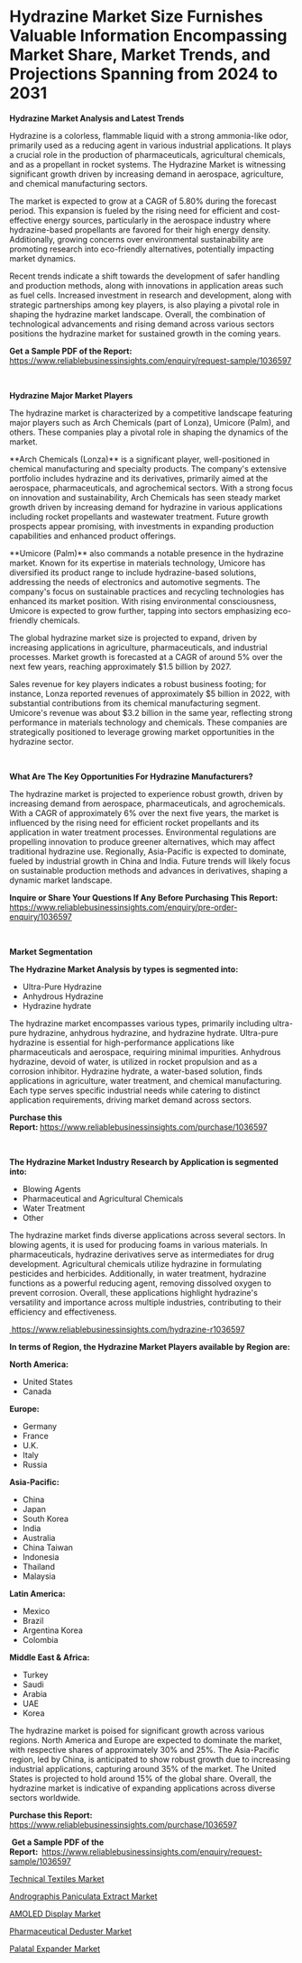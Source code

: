 <p><h1>Hydrazine Market Size Furnishes Valuable Information Encompassing Market Share, Market Trends, and Projections Spanning from 2024 to 2031</h1></p><p><strong>Hydrazine Market Analysis and Latest Trends</strong></p>
<p><p>Hydrazine is a colorless, flammable liquid with a strong ammonia-like odor, primarily used as a reducing agent in various industrial applications. It plays a crucial role in the production of pharmaceuticals, agricultural chemicals, and as a propellant in rocket systems. The Hydrazine Market is witnessing significant growth driven by increasing demand in aerospace, agriculture, and chemical manufacturing sectors. </p><p>The market is expected to grow at a CAGR of 5.80% during the forecast period. This expansion is fueled by the rising need for efficient and cost-effective energy sources, particularly in the aerospace industry where hydrazine-based propellants are favored for their high energy density. Additionally, growing concerns over environmental sustainability are promoting research into eco-friendly alternatives, potentially impacting market dynamics.</p><p>Recent trends indicate a shift towards the development of safer handling and production methods, along with innovations in application areas such as fuel cells. Increased investment in research and development, along with strategic partnerships among key players, is also playing a pivotal role in shaping the hydrazine market landscape. Overall, the combination of technological advancements and rising demand across various sectors positions the hydrazine market for sustained growth in the coming years.</p></p>
<p><strong>Get a Sample PDF of the Report:&nbsp;</strong> <a href="https://www.reliablebusinessinsights.com/enquiry/request-sample/1036597?utm_campaign=1094&utm_medium=2&utm_source=Github&utm_content=ia&utm_term=04112024&utm_id=hydrazine">https://www.reliablebusinessinsights.com/enquiry/request-sample/1036597</a></p>
<p>&nbsp;</p>
<p><strong>Hydrazine Major Market Players</strong></p>
<p><p>The hydrazine market is characterized by a competitive landscape featuring major players such as Arch Chemicals (part of Lonza), Umicore (Palm), and others. These companies play a pivotal role in shaping the dynamics of the market.</p><p>**Arch Chemicals (Lonza)** is a significant player, well-positioned in chemical manufacturing and specialty products. The company's extensive portfolio includes hydrazine and its derivatives, primarily aimed at the aerospace, pharmaceuticals, and agrochemical sectors. With a strong focus on innovation and sustainability, Arch Chemicals has seen steady market growth driven by increasing demand for hydrazine in various applications including rocket propellants and wastewater treatment. Future growth prospects appear promising, with investments in expanding production capabilities and enhanced product offerings.</p><p>**Umicore (Palm)** also commands a notable presence in the hydrazine market. Known for its expertise in materials technology, Umicore has diversified its product range to include hydrazine-based solutions, addressing the needs of electronics and automotive segments. The company's focus on sustainable practices and recycling technologies has enhanced its market position. With rising environmental consciousness, Umicore is expected to grow further, tapping into sectors emphasizing eco-friendly chemicals.</p><p>The global hydrazine market size is projected to expand, driven by increasing applications in agriculture, pharmaceuticals, and industrial processes. Market growth is forecasted at a CAGR of around 5% over the next few years, reaching approximately $1.5 billion by 2027. </p><p>Sales revenue for key players indicates a robust business footing; for instance, Lonza reported revenues of approximately $5 billion in 2022, with substantial contributions from its chemical manufacturing segment. Umicore's revenue was about $3.2 billion in the same year, reflecting strong performance in materials technology and chemicals. These companies are strategically positioned to leverage growing market opportunities in the hydrazine sector.</p></p>
<p>&nbsp;</p>
<p><strong>What Are The Key Opportunities For Hydrazine Manufacturers?</strong></p>
<p><p>The hydrazine market is projected to experience robust growth, driven by increasing demand from aerospace, pharmaceuticals, and agrochemicals. With a CAGR of approximately 6% over the next five years, the market is influenced by the rising need for efficient rocket propellants and its application in water treatment processes. Environmental regulations are propelling innovation to produce greener alternatives, which may affect traditional hydrazine use. Regionally, Asia-Pacific is expected to dominate, fueled by industrial growth in China and India. Future trends will likely focus on sustainable production methods and advances in derivatives, shaping a dynamic market landscape.</p></p>
<p><strong>Inquire or Share Your Questions If Any Before Purchasing This Report:</strong> <a href="https://www.reliablebusinessinsights.com/enquiry/pre-order-enquiry/1036597?utm_campaign=1094&utm_medium=2&utm_source=Github&utm_content=ia&utm_term=04112024&utm_id=hydrazine">https://www.reliablebusinessinsights.com/enquiry/pre-order-enquiry/1036597</a></p>
<p>&nbsp;</p>
<p><strong>Market Segmentation</strong></p>
<p><strong>The Hydrazine Market Analysis by types is segmented into:</strong></p>
<p><ul><li>Ultra-Pure Hydrazine</li><li>Anhydrous Hydrazine</li><li>Hydrazine hydrate</li></ul></p>
<p><p>The hydrazine market encompasses various types, primarily including ultra-pure hydrazine, anhydrous hydrazine, and hydrazine hydrate. Ultra-pure hydrazine is essential for high-performance applications like pharmaceuticals and aerospace, requiring minimal impurities. Anhydrous hydrazine, devoid of water, is utilized in rocket propulsion and as a corrosion inhibitor. Hydrazine hydrate, a water-based solution, finds applications in agriculture, water treatment, and chemical manufacturing. Each type serves specific industrial needs while catering to distinct application requirements, driving market demand across sectors.</p></p>
<p><strong>Purchase this Report:&nbsp;</strong><a href="https://www.reliablebusinessinsights.com/purchase/1036597?utm_campaign=1094&utm_medium=2&utm_source=Github&utm_content=ia&utm_term=04112024&utm_id=hydrazine">https://www.reliablebusinessinsights.com/purchase/1036597</a></p>
<p>&nbsp;</p>
<p><strong>The Hydrazine Market Industry Research by Application is segmented into:</strong></p>
<p><ul><li>Blowing Agents</li><li>Pharmaceutical and Agricultural Chemicals</li><li>Water Treatment</li><li>Other</li></ul></p>
<p><p>The hydrazine market finds diverse applications across several sectors. In blowing agents, it is used for producing foams in various materials. In pharmaceuticals, hydrazine derivatives serve as intermediates for drug development. Agricultural chemicals utilize hydrazine in formulating pesticides and herbicides. Additionally, in water treatment, hydrazine functions as a powerful reducing agent, removing dissolved oxygen to prevent corrosion. Overall, these applications highlight hydrazine's versatility and importance across multiple industries, contributing to their efficiency and effectiveness.</p></p>
<p><a href="https://www.reliablebusinessinsights.com/hydrazine-r1036597?utm_campaign=1094&utm_medium=2&utm_source=Github&utm_content=ia&utm_term=04112024&utm_id=hydrazine">&nbsp;https://www.reliablebusinessinsights.com/hydrazine-r1036597</a></p>
<p><strong>In terms of Region, the Hydrazine Market Players available by Region are:</strong></p>
<p>
    <p> <strong> North America: </strong>
        <ul>
            <li>United States</li>
            <li>Canada</li>
        </ul>
        </p> 
    <p> <strong> Europe: </strong>
        <ul>
            <li>Germany</li>
            <li>France</li>
            <li>U.K.</li>
            <li>Italy</li>
            <li>Russia</li>
        </ul>
        </p> 
    <p> <strong> Asia-Pacific: </strong>
        <ul>
            <li>China</li>
            <li>Japan</li>
            <li>South Korea</li>
            <li>India</li>
            <li>Australia</li>
            <li>China Taiwan</li>
            <li>Indonesia</li>
            <li>Thailand</li>
            <li>Malaysia</li>
        </ul>
        </p> 
    <p> <strong> Latin America: </strong>
        <ul>
            <li>Mexico</li>
            <li>Brazil</li>
            <li>Argentina Korea</li>
            <li>Colombia</li>
        </ul>
        </p> 
    <p> <strong> Middle East & Africa: </strong>
        <ul>
            <li>Turkey</li>
            <li>Saudi</li>
            <li>Arabia</li>
            <li>UAE</li>
            <li>Korea</li>
        </ul>
    </p>
    </p>
<p><p>The hydrazine market is poised for significant growth across various regions. North America and Europe are expected to dominate the market, with respective shares of approximately 30% and 25%. The Asia-Pacific region, led by China, is anticipated to show robust growth due to increasing industrial applications, capturing around 35% of the market. The United States is projected to hold around 15% of the global share. Overall, the hydrazine market is indicative of expanding applications across diverse sectors worldwide.</p></p>
<p><strong>Purchase this Report: </strong><a href="https://www.reliablebusinessinsights.com/purchase/1036597?utm_campaign=1094&utm_medium=2&utm_source=Github&utm_content=ia&utm_term=04112024&utm_id=hydrazine">https://www.reliablebusinessinsights.com/purchase/1036597</a></p>
<p>&nbsp;<strong>Get a Sample PDF of the Report:&nbsp;&nbsp;</strong><a href="https://www.reliablebusinessinsights.com/enquiry/request-sample/1036597?utm_campaign=1094&utm_medium=2&utm_source=Github&utm_content=ia&utm_term=04112024&utm_id=hydrazine">https://www.reliablebusinessinsights.com/enquiry/request-sample/1036597</a></p>
<p><strong></strong></p>
<p><p><a href="https://github.com/cairotmbrowne3cq/Market-Research-Report-List-1/blob/main/technical-textiles-market.md?utm_campaign=1094&utm_medium=2&utm_source=Github&utm_content=ia&utm_term=04112024&utm_id=hydrazine">Technical Textiles Market</a></p><p><a href="https://github.com/kiara3n0pau/Market-Research-Report-List-1/blob/main/andrographis-paniculata-extract-market.md?utm_campaign=1094&utm_medium=2&utm_source=Github&utm_content=ia&utm_term=04112024&utm_id=hydrazine">Andrographis Paniculata Extract Market</a></p><p><a href="https://github.com/rieuydbalon3b/Market-Research-Report-List-1/blob/main/amoled-display-market.md?utm_campaign=1094&utm_medium=2&utm_source=Github&utm_content=ia&utm_term=04112024&utm_id=hydrazine">AMOLED Display Market</a></p><p><a href="https://issuu.com/reportprime-2/docs/pharmaceutical-deduster-market-size_50120e31f5e900?utm_campaign=1094&utm_medium=2&utm_source=Github&utm_content=ia&utm_term=04112024&utm_id=hydrazine">Pharmaceutical Deduster Market</a></p><p><a href="https://issuu.com/reportprime-2/docs/palatal-expander-market-size-2030.p_654bdd3393ea10?utm_campaign=1094&utm_medium=2&utm_source=Github&utm_content=ia&utm_term=04112024&utm_id=hydrazine">Palatal Expander Market</a></p></p>